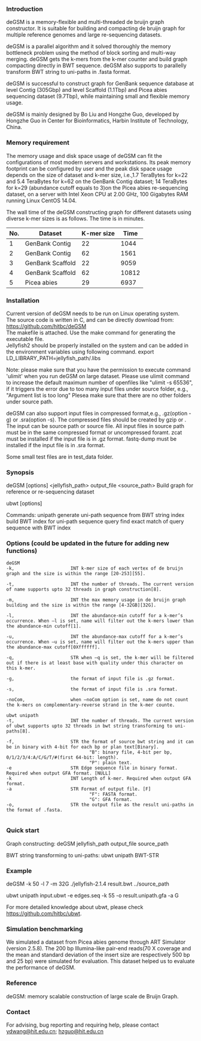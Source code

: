 ### Introduction

deGSM is a memory-flexible and multi-threaded de bruijn graph constructor. It is suitable for building and compacting de bruijn graph for multiple reference genomes and large re-sequencing datasets.

deGSM is a parallel algorithm and it solved thoroughly the memory bottleneck problem using the method of block sorting and multi-way merging. deGSM gets the k-mers from the k-mer counter and build graph compacting directly in BWT sequence. deGSM also supports to parallelly transform BWT string to uni-paths in .fasta format.

deGSM is successful to construct graph for GenBank sequence database at level Contig (305Gbp) and level Scaffold (1.1Tbp) and Picea abies sequencing dataset (9.7Tbp), while maintaining small and flexible memory usage.

deGSM is mainly designed by Bo Liu and Hongzhe Guo, developed by Hongzhe Guo in Center for Bioinformatics, Harbin Institute of Technology, China.

### Memory requirement

The memory usage and disk space usage of deGSM can fit the configurations of most modern servers and workstations. Its peak memory footprint can be configured by user and the peak disk space usage depends on the size of dataset and k-mer size, i.e.,1.7 TeraBytes for k=22 and 5.4 TeraBytes for k=62 on the GenBank Contig dataset; 14 TeraBytes for k=29 (abundance cutoff equals to 3)on the Picea abies re-sequencing dataset, on a server with Intel Xeon CPU at 2.00 GHz, 100 Gigabytes RAM running Linux CentOS 14.04.

The wall time of the deGSM constructing graph for different datasets using diverse k-mer sizes is as follows. The time is in minutes.


| No. | Dataset | K-mer size| Time |
|---|---|---|---|
| 1 | GenBank Contig	| 22 | 1044 |
| 2 | GenBank Contig	| 62 | 1561 |
| 3 | GenBank Scaffold	| 22 | 9059 |
| 4 | GenBank Scaffold	| 62 | 10812 |
| 5 | Picea abies	| 29 | 6937 |


### Installation

Current version of deGSM needs to be run on Linux operating system.  
The source code is written in C, and can be directly download from: https://github.com/hitbc/deGSM  
The makefile is attached. Use the make command for generating the executable file.  
Jellyfish2 should be properly installed on the system and can be added in the environment variables using following command.
export LD_LIBRARY_PATH=jellyfish_path/.libs

Note: 
please make sure that you have the permission to execute command 'ulimit' when you run deGSM on large dataset. 
Please use ulimit command to increase the default maximum number of openfiles like "ulimit -s 65536", if it triggers the error due to too many input files under source folder, e.g., "Argument list is too long"
Plesea make sure that there are no other folders under source path.

deGSM can also support input files in compressed format,e.g., .gz(option -g) or .sra(option -s). The compressed files should be created by gzip or .
The input can be source path or source file. All input files in source path must be in the same compressed format or uncompressed foramt.
zcat must be installed if the input file is in .gz format.
fastq-dump must be installed if the input file is in .sra format.

Some small test files are in test_data folder.

### Synopsis

deGSM [options] \<jellyfish_path\> output_file \<source_path\>
Build graph for reference or re-sequencing dataset

ubwt <command> [options]

Commands: 
         unipath     generate uni-path sequence from BWT string
         index       build BWT index for uni-path sequence
         query       find exact match of query sequence with BWT index
		 
### Options (could be updated in the future for adding new functions)
```
deGSM 
-k,                     INT k-mer size of each vertex of de bruijn graph and the size is within the range [20-253][55].    

-t,                     INT the number of threads. The current version of name supports upto 32 threads in graph construction[8].

-m,                     INT the max memory usage in de bruijn graph building and the size is within the range [4-32GB][32G].

-l,                     INT the abundance-min cutoff for a k-mer’s occurrence. When –l is set, name will filter out the k-mers lower than the abundance-min cutoff[1].    

-u,                     INT the abundance-max cutoff for a k-mer’s occurrence. When –u is set, name will filter out the k-mers upper than the abundance-max cutoff[0Xffffff].   

-q,                     STR when –q is set, the k-mer will be filtered out if there is at least base with quality under this character on this k-mer.  

-g,                     the format of input file is .gz format.

-s,                     the format of input file is .sra format.
						
-noCom,                 when –noCom option is set, name do not count the k-mers on complementary-reverse strand in the k-mer counte.    

ubwt unipath  
-t,                     INT the number of threads. The current version of ubwt supports upto 32 threads in bwt string transforming to uni-paths[8]. 

-f,                     STR the format of source bwt string and it can be in binary with 4-bit for each bp or plan text[Binary]. 
                               "B": binary file, 4-bit per bp, 0/1/2/3/4:A/C/G/T/#(first 64-bit: length).
                               "P": plain text.
-e                      STR Edge sequence file in binary format. Required when output GFA format. [NULL]
-k                      INT Length of k-mer. Required when output GFA format.
-a                      STR Format of output file. [F]
                               "F": FASTA format.
                               "G": GFA format.
-o,                     STR the output file as the result uni-paths in the format of .fasta. 
  
```

### Quick start

Graph constructing:
deGSM jellyfish_path output_file source_path 

BWT string transforming to uni-paths:
ubwt unipath BWT-STR

### Example
deGSM -k 50 -l 7 -m 32G ./jellyfish-2.1.4 result.bwt ../source_path

ubwt unipath input.ubwt -e edges.seq -k 55 -o result.unipath.gfa -a G

For more detailed knowledge about ubwt, please check https://github.com/hitbc/ubwt.
### Simulation benchmarking
We simulated a dataset from Picea abies genome through ART Simulator (version 2.5.8). The 200 bp Illumina-like pair-end reads(70 X coverage and the mean and standard deviation of the insert size are respectively 500 bp and 25 bp) were simulated for evaluation. This dataset helped us to evaluate the performance of deGSM. 


### Reference

deGSM: memory scalable construction of large scale de Bruijn Graph.

### Contact

For advising, bug reporting and requiring help, please contact ydwang@hit.edu.cn; hzguo@hit.edu.cn

